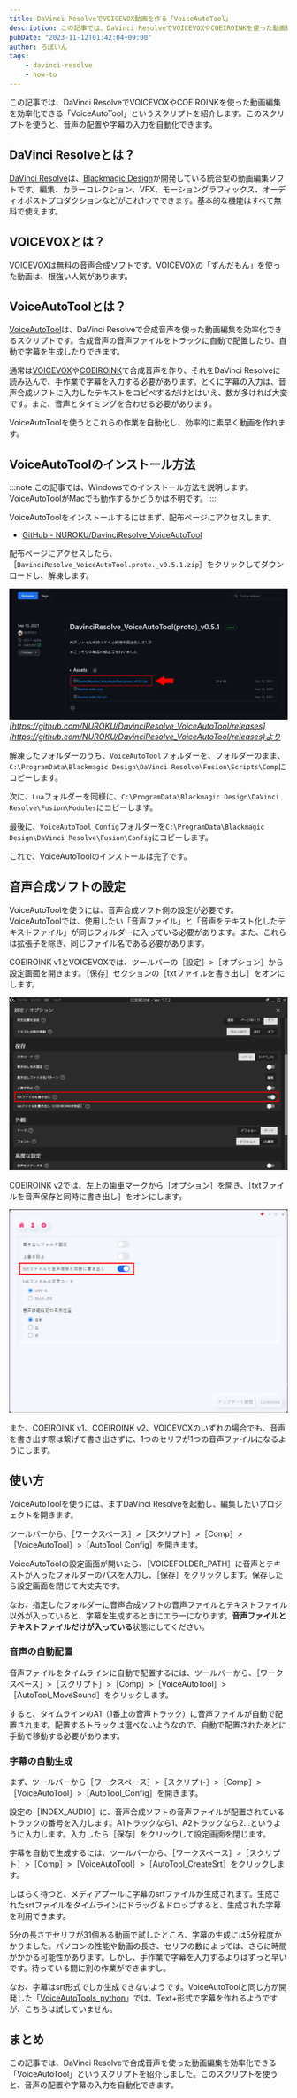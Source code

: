 ```yaml
---
title: DaVinci ResolveでVOICEVOX動画を作る「VoiceAutoTool」
description: この記事では、DaVinci ResolveでVOICEVOXやCOEIROINKを使った動画編集を効率化できる「VoiceAutoTool」というスクリプトを紹介します。このスクリプトを使うと、音声の配置や字幕の入力を自動化できます。
pubDate: "2023-11-12T01:42:04+09:00"
author: ろぼいん
tags:
    - davinci-resolve
    - how-to
---
```


この記事では、DaVinci ResolveでVOICEVOXやCOEIROINKを使った動画編集を効率化できる「VoiceAutoTool」というスクリプトを紹介します。このスクリプトを使うと、音声の配置や字幕の入力を自動化できます。

## DaVinci Resolveとは？

[DaVinci Resolve](https://www.blackmagicdesign.com/jp/products/davinciresolve)は、[Blackmagic Design](https://www.blackmagicdesign.com/jp/)が開発している統合型の動画編集ソフトです。編集、カラーコレクション、VFX、モーショングラフィックス、オーディオポストプロダクションなどがこれ1つでできます。基本的な機能はすべて無料で使えます。

## VOICEVOXとは？

VOICEVOXは無料の音声合成ソフトです。VOICEVOXの「ずんだもん」を使った動画は、根強い人気があります。

## VoiceAutoToolとは？

[VoiceAutoTool](https://github.com/NUROKU/DavinciResolve_VoiceAutoTool)は、DaVinci Resolveで合成音声を使った動画編集を効率化できるスクリプトです。合成音声の音声ファイルをトラックに自動で配置したり、自動で字幕を生成したりできます。

通常は[VOICEVOX](https://voicevox.hiroshiba.jp/)や[COEIROINK](https://coeiroink.com/)で合成音声を作り、それをDaVinci Resolveに読み込んで、手作業で字幕を入力する必要があります。とくに字幕の入力は、音声合成ソフトに入力したテキストをコピペするだけとはいえ、数が多ければ大変です。また、音声とタイミングを合わせる必要があります。

VoiceAutoToolを使うとこれらの作業を自動化し、効率的に素早く動画を作れます。

## VoiceAutoToolのインストール方法

:::note
この記事では、Windowsでのインストール方法を説明します。VoiceAutoToolがMacでも動作するかどうかは不明です。
:::

VoiceAutoToolをインストールするにはまず、配布ページにアクセスします。

- [GitHub - NUROKU/DavinciResolve_VoiceAutoTool](https://github.com/NUROKU/DavinciResolve_VoiceAutoTool/releases)

配布ページにアクセスしたら、［``DavinciResolve_VoiceAutoTool.proto._v0.5.1.zip``］をクリックしてダウンロードし、解凍します。

![配布ページのスクリーンショット](./image.png)
*[https://github.com/NUROKU/DavinciResolve_VoiceAutoTool/releases](https://github.com/NUROKU/DavinciResolve_VoiceAutoTool/releases)より*

解凍したフォルダーのうち、``VoiceAutoTool``フォルダーを、フォルダーのまま、``C:\ProgramData\Blackmagic Design\DaVinci Resolve\Fusion\Scripts\Comp``にコピーします。

次に、``Lua``フォルダーを同様に、``C:\ProgramData\Blackmagic Design\DaVinci Resolve\Fusion\Modules``にコピーします。

最後に、``VoiceAutoTool_Config``フォルダーを``C:\ProgramData\Blackmagic Design\DaVinci Resolve\Fusion\Config``にコピーします。

これで、VoiceAutoToolのインストールは完了です。

## 音声合成ソフトの設定

VoiceAutoToolを使うには、音声合成ソフト側の設定が必要です。VoiceAutoToolでは、使用したい「音声ファイル」と「音声をテキスト化したテキストファイル」が同じフォルダーに入っている必要があります。また、これらは拡張子を除き、同じファイル名である必要があります。

COEIROINK v1とVOICEVOXでは、ツールバーの［設定］>［オプション］から設定画面を開きます。［保存］セクションの［txtファイルを書き出し］をオンにします。

![COEIROINKの設定画面のスクリーンショット](./image-1.png)

COEIROINK v2では、左上の歯車マークから［オプション］を開き、［txtファイルを音声保存と同時に書き出し］をオンにします。

![Alt text](./image-2.png)

また、COEIROINK v1、COEIROINK v2、VOICEVOXのいずれの場合でも、音声を書き出す際は繋げて書き出さずに、1つのセリフが1つの音声ファイルになるようにします。

## 使い方

VoiceAutoToolを使うには、まずDaVinci Resolveを起動し、編集したいプロジェクトを開きます。

ツールバーから、［ワークスペース］>［スクリプト］>［Comp］>［VoiceAutoTool］>［AutoTool_Config］を開きます。

VoiceAutoToolの設定画面が開いたら、［VOICEFOLDER_PATH］に音声とテキストが入ったフォルダーのパスを入力し、［保存］をクリックします。保存したら設定画面を閉じて大丈夫です。

なお、指定したフォルダーに音声合成ソフトの音声ファイルとテキストファイル以外が入っていると、字幕を生成するときにエラーになります。**音声ファイルとテキストファイルだけが入っている**状態にしてください。

### 音声の自動配置

音声ファイルをタイムラインに自動で配置するには、ツールバーから、［ワークスペース］>［スクリプト］>［Comp］>［VoiceAutoTool］>［AutoTool_MoveSound］をクリックします。

すると、タイムラインのA1（1番上の音声トラック）に音声ファイルが自動で配置されます。配置するトラックは選べないようなので、自動で配置されたあとに手動で移動する必要があります。

### 字幕の自動生成

まず、ツールバーから［ワークスペース］>［スクリプト］>［Comp］>［VoiceAutoTool］>［AutoTool_Config］を開きます。

設定の［INDEX_AUDIO］に、音声合成ソフトの音声ファイルが配置されているトラックの番号を入力します。A1トラックなら1、A2トラックなら2…というように入力します。入力したら［保存］をクリックして設定画面を閉じます。

字幕を自動で生成するには、ツールバーから、［ワークスペース］>［スクリプト］>［Comp］>［VoiceAutoTool］>［AutoTool_CreateSrt］をクリックします。

しばらく待つと、メディアプールに字幕のsrtファイルが生成されます。生成されたsrtファイルをタイムラインにドラッグ＆ドロップすると、生成された字幕を利用できます。

5分の長さでセリフが31個ある動画で試したところ、字幕の生成には5分程度かかりました。パソコンの性能や動画の長さ、セリフの数によっては、さらに時間がかかる可能性があります。しかし、手作業で字幕を入力するよりはずっと早いです。待っている間に別の作業ができますし。

なお、字幕はsrt形式でしか生成できないようです。VoiceAutoToolと同じ方が開発した「[VoiceAutoTools_python](https://github.com/NUROKU/DavinciResolve_VoiceAutoTools_python)」では、Text+形式で字幕を作れるようですが、こちらは試していません。

## まとめ

この記事では、DaVinci Resolveで合成音声を使った動画編集を効率化できる「VoiceAutoTool」というスクリプトを紹介しました。このスクリプトを使うと、音声の配置や字幕の入力を自動化できます。
